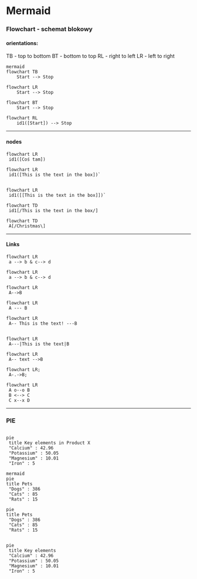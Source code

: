 

# Mermaid 


### Flowchart - schemat blokowy
#### orientations:
TB - top to bottom
BT - bottom to top
RL - right to left
LR - left to right

```
mermaid
flowchart TB
	Start --> Stop

```




```mermaid
flowchart LR
	Start --> Stop

```


```mermaid
flowchart BT
	Start --> Stop

```


```mermaid
flowchart RL
	id1([Start]) --> Stop

```


---

#### nodes

```mermaid
flowchart LR  
 id1([Coś tam])
```

```
flowchart LR  
 id1([This is the text in the box])`


flowchart LR  
 id1([[This is the text in the box]])`

flowchart TD  
 id1[/This is the text in the box/]

flowchart TD  
 A[/Christmas\]

```

---

#### Links
```mermaid
flowchart LR  
 a --> b & c--> d

```

```
flowchart LR  
 a --> b & c--> d

flowchart LR  
 A-->B

flowchart LR  
 A --- B
 
flowchart LR  
 A-- This is the text! ---B


flowchart LR  
 A---|This is the text|B

flowchart LR  
 A-- text -->B

flowchart LR;  
 A-.->B;

flowchart LR  
 A o--o B  
 B <--> C  
 C x--x D

```
---
### PIE

```mermaid

pie  
 title Key elements in Product X  
 "Calcium" : 42.96  
 "Potassium" : 50.05  
 "Magnesium" : 10.01  
 "Iron" : 5
```
```
mermaid
pie 
title Pets
 "Dogs" : 386
 "Cats" : 85
 "Rats" : 15

```

```mermaid
pie 
title Pets
 "Dogs" : 386
 "Cats" : 85
 "Rats" : 15
 

```


```mermaid
pie 
 title Key elements  
 "Calcium" : 42.96  
 "Potassium" : 50.05  
 "Magnesium" : 10.01  
 "Iron" : 5

```








